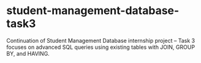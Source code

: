 # student-management-database-task3
Continuation of Student Management Database internship project – Task 3 focuses on advanced SQL queries using existing tables with JOIN, GROUP BY, and HAVING.
